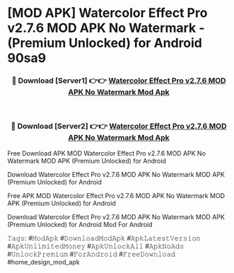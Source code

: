 # [MOD APK] Watercolor Effect Pro v2.7.6 MOD APK No Watermark - (Premium Unlocked) for Android 90sa9



<div align="center">
<h3>🔴 Download [Server1] 👉👉 <a href="https://momento.my/?title=Watercolor_Effect_Pro_v2.7.6_MOD_APK_No_Watermark">Watercolor Effect Pro v2.7.6 MOD APK No Watermark Mod Apk</a></h3><br>

<h3>🔴 Download [Server2] 👉👉 <a href="https://momento.my/?title=Watercolor_Effect_Pro_v2.7.6_MOD_APK_No_Watermark">Watercolor Effect Pro v2.7.6 MOD APK No Watermark Mod Apk</a></h3>
</div>



Free Download APK MOD Watercolor Effect Pro v2.7.6 MOD APK No Watermark MOD APK (Premium Unlocked) for Android

Download Watercolor Effect Pro v2.7.6 MOD APK No Watermark MOD APK (Premium Unlocked) for Android

Free APK MOD Watercolor Effect Pro v2.7.6 MOD APK No Watermark MOD APK (Premium Unlocked) for Android

Download Watercolor Effect Pro v2.7.6 MOD APK No Watermark MOD APK (Premium Unlocked) for Android Mod For Android

𝚃𝚊𝚐𝚜: #𝙼𝚘𝚍𝙰𝚙𝚔 #𝙳𝚘𝚠𝚗𝚕𝚘𝚊𝚍𝙼𝚘𝚍𝙰𝚙𝚔 #𝙰𝚙𝚔𝙻𝚊𝚝𝚎𝚜𝚝𝚅𝚎𝚛𝚜𝚒𝚘𝚗 #𝙰𝚙𝚔𝚄𝚗𝚕𝚒𝚖𝚒𝚝𝚎𝚍𝙼𝚘𝚗𝚎𝚢 #𝙰𝚙𝚔𝚄𝚗𝚕𝚘𝚌𝚔𝙰𝚕𝚕 #𝙰𝚙𝚔𝙽𝚘𝙰𝚍𝚜 #𝚄𝚗𝚕𝚘𝚌𝚔𝙿𝚛𝚎𝚖𝚒𝚞𝚖 #𝙵𝚘𝚛𝙰𝚗𝚍𝚛𝚘𝚒𝚍 #𝙵𝚛𝚎𝚎𝙳𝚘𝚠𝚗𝚕𝚘𝚊𝚍 #home_design_mod_apk
